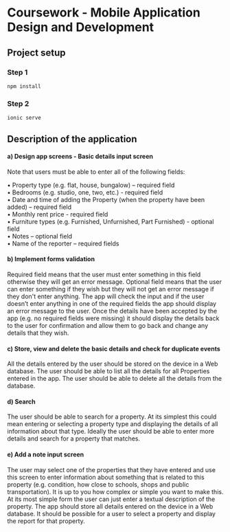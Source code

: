 # Coursework - Mobile Application Design and Development

## Project setup

### Step 1

```
npm install
```

### Step 2
```
ionic serve
```

## Description of the application

<h4>a) Design app screens - Basic details input screen</h4>
Note that users must be able to enter all of the following fields: 

•	Property type (e.g. flat, house, bungalow) – required field <br>
•	Bedrooms (e.g. studio, one, two, etc.) - required field <br>
•	Date and time of adding the Property  (when the property have been added) – required field <br>
•	Monthly rent price - required field <br>
•	Furniture types (e.g. Furnished, Unfurnished, Part Furnished) - optional field <br>
•	Notes – optional field <br>
•	Name of the reporter – required fields <br>

<h4>b) Implement forms validation</h4>
<p>
Required field means that the user must enter something in this field otherwise they will get an error message.  Optional field means that the user can enter something if they wish but they will not get an error message if they don't enter anything.
The app will check the input and if the user doesn’t enter anything in one of the required fields the app should display an error message to the user.
Once the details have been accepted by the app (e.g. no required fields were missing) it should display the details back to the user for confirmation and allow them to go back and change any details that they wish.
</p>

<h4>c) Store, view and delete the basic details and check for duplicate events</h4>
<p>
All the details entered by the user should be stored on the device in a Web database. 
The user should be able to list all the details for all Properties entered in the app.
The user should be able to delete all the details from the database.
</p>

<h4>d) Search</h4>
<p>
The user should be able to search for a property.  At its simplest this could mean entering or selecting a property type and displaying the details of all information about that type. Ideally the user should be able to enter more details and search for a property that matches.  
</p>

<h4>e) Add a note input screen</h4>
<p>
The user may select one of the properties that they have entered and use this screen to enter information about something that is related to this property (e.g. condition, how close to schools, shops and public transportation).  It is up to you how complex or simple you want to make this.  At its most simple form the user can just enter a textual description of the property.  
The app should store all details entered on the device in a Web database.
It should be possible for a user to select a property and display the report for that property.
</p>
